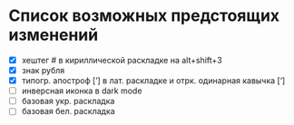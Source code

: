 # Список возможных предстоящих изменений
- [x] хештег # в кириллической раскладке на alt+shift+3
- [x] знак рубля
- [x] типогр. апостроф [’] в лат. раскладке и отрк. одинарная кавычка [‘]
- [ ] инверсная иконка в dark mode
- [ ] базовая укр. раскладка
- [ ] базовая бел. раскладка
